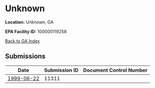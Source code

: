 # Unknown

**Location:** Unknown, GA

**EPA Facility ID:** 100000119258

[Back to GA Index](../../index.md)

## Submissions

| Date | Submission ID | Document Control Number |
|------|--------------|-------------------------|
| [1999-06-22](submissions/11311.md) | 11311 |  |
